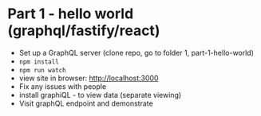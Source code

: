 # Part 1 - hello world (graphql/fastify/react)

- Set up a GraphQL server (clone repo, go to folder 1, part-1-hello-world)
- `npm install`
- `npm run watch`
- view site in browser: [http://localhost:3000](localhost:3000)
- Fix any issues with people
- install graphiQL - to view data (separate viewing)
- Visit graphQL endpoint and demonstrate
